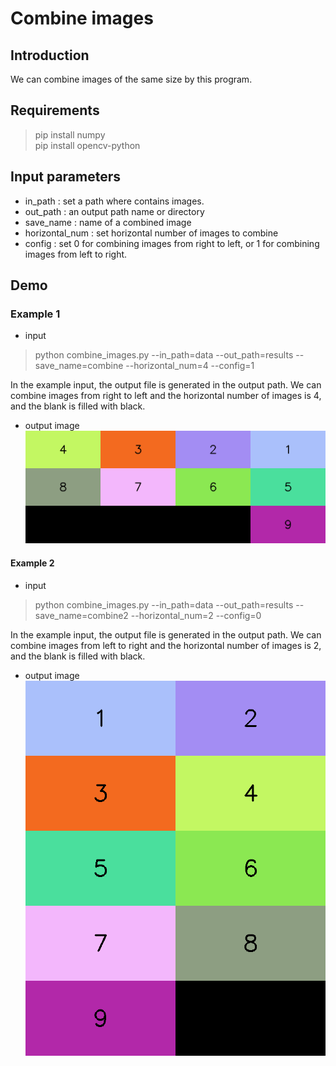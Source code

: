 # Combine images

## Introduction
We can combine images of the same size by this program.

## Requirements
> pip install numpy  
> pip install opencv-python

## Input parameters
-  in_path : set a path where contains images. 
- out_path : an output path name or directory
- save_name : name of a combined image
- horizontal_num : set horizontal number of images to combine
-  config : set 0 for combining images from right to left, or 1 for combining images from left to right.

## Demo
### Example 1
- input 
> python combine_images.py --in_path=data --out_path=results --save_name=combine --horizontal_num=4 --config=1

In the example input, the output file is generated in the output path. We can combine images from right to left and the horizontal number of images is 4, and the blank is filled with black.

- output image
![demo1](/results/combine.png)

#### Example 2
- input
> python combine_images.py --in_path=data --out_path=results --save_name=combine2 --horizontal_num=2 --config=0

In the example input, the output file is generated in the output path. We can combine images from left to right and the horizontal number of images is 2, and the blank is filled with black.

- output image
![demo1](/results/combine2.png)